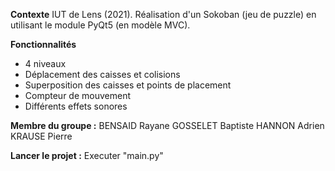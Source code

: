 **Contexte**
IUT de Lens (2021).
Réalisation d'un Sokoban (jeu de puzzle) en utilisant le module PyQt5 (en modèle MVC).

**Fonctionnalités**
- 4 niveaux
- Déplacement des caisses et colisions
- Superposition des caisses et points de placement
- Compteur de mouvement
- Différents effets sonores

**Membre du groupe :**
BENSAID Rayane
GOSSELET Baptiste
HANNON Adrien
KRAUSE Pierre


**Lancer le projet :**
Executer "main.py"
